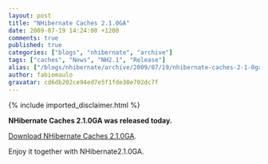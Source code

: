 ```yaml
---
layout: post
title: "NHibernate Caches 2.1.0GA"
date: 2009-07-19 14:24:00 +1200
comments: true
published: true
categories: ["blogs", "nhibernate", "archive"]
tags: ["caches", "News", "NH2.1", "Release"]
alias: ["/blogs/nhibernate/archive/2009/07/19/nhibernate-caches-2-1-0ga.aspx"]
author: fabiomaulo
gravatar: cd6db202ce94ed7e5f1fde30e702dc7f
---
```

{% include imported_disclaimer.html %}
<p>
<p><strong>NHibernate Caches 2.1.0GA was released today.</strong></p>
<p><a target="_blank" href="https://sourceforge.net/projects/nhcontrib/files/NHibernate.Caches/NHCH2.1.0GA-bin.zip/download">Download NHibernate Caches 2.1.0GA</a>.</p>
<p>Enjoy it together with NHibernate2.1.0GA.</p>
</p>
